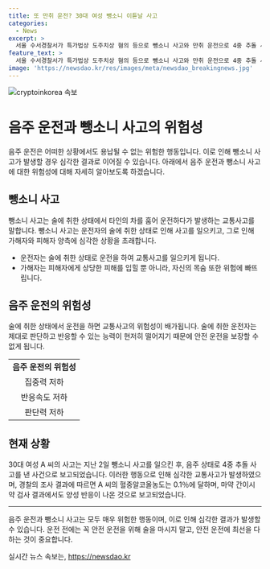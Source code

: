 ```yaml
---
title: 또 만취 운전? 30대 여성 뺑소니 이튿날 사고
categories:
  - News
excerpt: >
  서울 수서경찰서가 특가법상 도주치상 혐의 등으로 뺑소니 사고와 만취 운전으로 4중 추돌 사고를 낸 30대 여성 A 씨를 수사 중입니다. A 씨는 사고 당시 혈중알코올농도가 0.1％로 면허 취소 수준이었고, 마약 간이시약 검사에서도 양성 반응이 나왔다고 밝혔습니다. 경찰은 자세한 사고 경위를 조사 중이며, A 씨는 지난 2일 뺑소니 사고를 낸 뒤 도주한 혐의를 받고 있습니다.
feature_text: >
  서울 수서경찰서가 특가법상 도주치상 혐의 등으로 뺑소니 사고와 만취 운전으로 4중 추돌 사고를 낸 30대 여성 A 씨를 수사 중입니다. A 씨는 사고 당시 혈중알코올농도가 0.1％로 면허 취소 수준이었고, 마약 간이시약 검사에서도 양성 반응이 나왔다고 밝혔습니다. 경찰은 자세한 사고 경위를 조사 중이며, A 씨는 지난 2일 뺑소니 사고를 낸 뒤 도주한 혐의를 받고 있습니다.
image: 'https://newsdao.kr/res/images/meta/newsdao_breakingnews.jpg'
---
```


<p><img src="https://newsdao.kr/res/images/meta/newsdao_breakingnews.jpg" alt="cryptoinkorea 속보" /></p>

<h1 data-ke-size="size26">음주 운전과 뺑소니 사고의 위험성</h1>

<p data-ke-size="size16">음주 운전은 어떠한 상황에서도 용납될 수 없는 위험한 행동입니다. 이로 인해 뺑소니 사고가 발생할 경우 심각한 결과로 이어질 수 있습니다. 아래에서 음주 운전과 뺑소니 사고에 대한 위험성에 대해 자세히 알아보도록 하겠습니다.</p>

<h2 data-ke-size="size24">뺑소니 사고</h2>

<p data-ke-size="size16">뺑소니 사고는 술에 취한 상태에서 타인의 차를 훔어 운전하다가 발생하는 교통사고를 말합니다. 뺑소니 사고는 운전자의 술에 취한 상태로 인해 사고를 일으키고, 그로 인해 가해자와 피해자 양측에 심각한 상황을 초래합니다.</p>

<ul>
  <li>운전자는 술에 취한 상태로 운전을 하여 교통사고를 일으키게 됩니다.</li>
  <li>가해자는 피해자에게 상당한 피해를 입힐 뿐 아니라, 자신의 목숨 또한 위험에 빠뜨립니다.</li>
</ul>

<h2 data-ke-size="size24">음주 운전의 위험성</h2>

<p data-ke-size="size16">술에 취한 상태에서 운전을 하면 교통사고의 위험성이 배가됩니다. 술에 취한 운전자는 제대로 판단하고 반응할 수 있는 능력이 현저히 떨어지기 때문에 안전 운전을 보장할 수 없게 됩니다.</p>

<table>
  <tr>
    <td style="text-align: center; height: 17px;"><b>음주 운전의 위험성</b></td>
  </tr>
  <tr>
    <td style="text-align: center; height: 17px;">집중력 저하</td>
  </tr>
  <tr>
    <td style="text-align: center; height: 17px;">반응속도 저하</td>
  </tr>
  <tr>
    <td style="text-align: center; height: 17px;">판단력 저하</td>
  </tr>
</table>

<h2 data-ke-size="size24">현재 상황</h2>

<p data-ke-size="size16">30대 여성 A 씨의 사고는 지난 2일 뺑소니 사고를 일으킨 후, 음주 상태로 4중 추돌 사고를 낸 사건으로 보고되었습니다. 이러한 행동으로 인해 심각한 교통사고가 발생하였으며, 경찰의 조사 결과에 따르면 A 씨의 혈중알코올농도는 0.1％에 달하며, 마약 간이시약 검사 결과에서도 양성 반응이 나온 것으로 보고되었습니다.</p>

<hr>

<p data-ke-size="size16">음주 운전과 뺑소니 사고는 모두 매우 위험한 행동이며, 이로 인해 심각한 결과가 발생할 수 있습니다. 운전 전에는 꼭 안전 운전을 위해 술을 마시지 말고, 안전 운전에 최선을 다하는 것이 중요합니다.</p>
실시간 뉴스 속보는, <a href="https://newsdao.kr" rel="dofollow">https://newsdao.kr</a>


